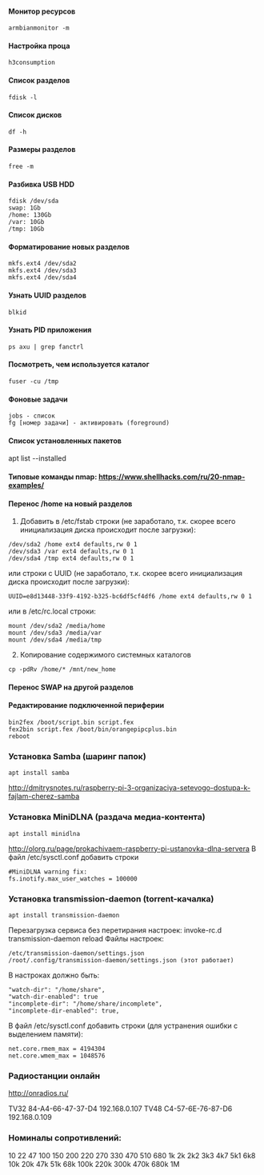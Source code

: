 #### Монитор ресурсов
```
armbianmonitor -m
```

#### Настройка проца
```
h3consumption
```

#### Список разделов
```
fdisk -l
```

#### Список дисков
```
df -h
```

#### Размеры разделов
```
free -m
```

#### Разбивка USB HDD
```
fdisk /dev/sda
swap: 1Gb
/home: 130Gb
/var: 10Gb
/tmp: 10Gb
```

#### Форматирование новых разделов
```
mkfs.ext4 /dev/sda2
mkfs.ext4 /dev/sda3
mkfs.ext4 /dev/sda4
```

#### Узнать UUID разделов
```
blkid
```

#### Узнать PID приложения
```
ps axu | grep fanctrl
```

#### Посмотреть, чем используется каталог
```
fuser -cu /tmp
```

#### Фоновые задачи
```
jobs - список
fg [номер задачи] - активировать (foreground)
```

#### Список установленных пакетов
apt list --installed

#### Типовые команды nmap: https://www.shellhacks.com/ru/20-nmap-examples/

#### Перенос /home на новый разделов
1. Добавить в /etc/fstab строки (не заработало, т.к. скорее всего инициализация диска происходит после загрузки):
```
/dev/sda2 /home ext4 defaults,rw 0 1
/dev/sda3 /var ext4 defaults,rw 0 1
/dev/sda4 /tmp ext4 defaults,rw 0 1
```
или строки с UUID (не заработало, т.к. скорее всего инициализация диска происходит после загрузки):
```
UUID=e8d13448-33f9-4192-b325-bc6df5cf4df6 /home ext4 defaults,rw 0 1
```
или в /etc/rc.local строки:
```
mount /dev/sda2 /media/home
mount /dev/sda3 /media/var
mount /dev/sda4 /media/tmp
```
2. Копирование содержимого системных каталогов
```
cp -pdRv /home/* /mnt/new_home
```

#### Перенос SWAP на другой разделов

#### Редактирование подключенной периферии
```
bin2fex /boot/script.bin script.fex
fex2bin script.fex /boot/bin/orangepipcplus.bin
reboot
```

### Установка Samba (шаринг папок)
```
apt install samba
```
http://dmitrysnotes.ru/raspberry-pi-3-organizaciya-setevogo-dostupa-k-fajlam-cherez-samba

### Установка MiniDLNA (раздача медиа-контента)
```
apt install minidlna
```
http://olorg.ru/page/prokachivaem-raspberry-pi-ustanovka-dlna-servera
В файл /etc/sysctl.conf добавить строки
```
#MiniDLNA warning fix:
fs.inotify.max_user_watches = 100000
```

### Установка transmission-daemon (torrent-качалка)
```
apt install transmission-daemon
```
Перезагрузка сервиса без перетирания настроек: invoke-rc.d transmission-daemon reload
Файлы настроек: 
```
/etc/transmission-daemon/settings.json
/root/.config/transmission-daemon/settings.json (этот работает)
```
В настроках должно быть:
```
"watch-dir": "/home/share", 
"watch-dir-enabled": true
"incomplete-dir": "/home/share/incomplete",	
"incomplete-dir-enabled": true,
```
В файл /etc/sysctl.conf добавить строки (для устранения ошибки с выделением памяти):
```
net.core.rmem_max = 4194304
net.core.wmem_max = 1048576
```

### Радиостанции онлайн
http://onradios.ru/

TV32 84-A4-66-47-37-D4 192.168.0.107
TV48 C4-57-6E-76-87-D6 192.168.0.109

### Номиналы сопротивлений:
10
22
47
100
150
200
220
270
330
470
510
680
1k
2k
2k2
3k3
4k7
5k1
6k8
10k
20k
47k
51k
68k
100k
220k
300k
470k
680k
1M
